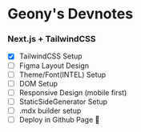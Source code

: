# Geony's Devnotes

### Next.js + TailwindCSS

- [x] TailwindCSS Setup
- [ ] Figma Layout Design
- [ ] Theme/Font(INTEL) Setup
- [ ] DOM Setup
- [ ] Responsive Design (mobile first)
- [ ] StaticSideGenerator Setup
- [ ] .mdx builder setup
- [ ] Deploy in Github Page 🚀
